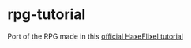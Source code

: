 # rpg-tutorial

Port of the RPG made in this [official HaxeFlixel tutorial](https://haxeflixel.com/documentation/tutorial/)